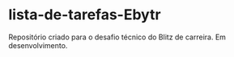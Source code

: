 # lista-de-tarefas-Ebytr
Repositório criado para o desafio técnico do Blitz de carreira. Em desenvolvimento.
